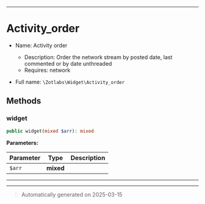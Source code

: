 ***

# Activity_order

* Name: Activity order
  * Description: Order the network stream by posted date, last commented or by date unthreaded
  * Requires: network



* Full name: `\Zotlabs\Widget\Activity_order`




## Methods


### widget



```php
public widget(mixed $arr): mixed
```








**Parameters:**

| Parameter | Type | Description |
|-----------|------|-------------|
| `$arr` | **mixed** |  |





***


***
> Automatically generated on 2025-03-15
